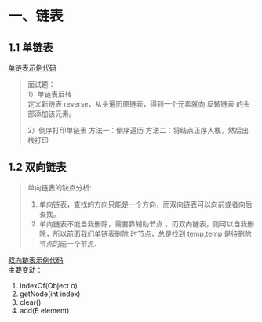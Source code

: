# 一、链表
## 1.1 单链表
[单链表示例代码](../src/_02链表/_01单链表/SingleLinkedList.java)

> 面试题：   
> 1）单链表反转   
> 定义新链表 reverse，从头遍历原链表，得到一个元素就向 反转链表 的头部添加该元素。
> 
> 2）倒序打印单链表
> 方法一：倒序遍历
> 方法二：将结点正序入栈，然后出栈打印
> 
> 

## 1.2 双向链表

> 单向链表的缺点分析: 
> 1) 单向链表，查找的方向只能是一个方向，而双向链表可以向前或者向后查找。 
> 2) 单向链表不能自我删除，需要靠辅助节点 ，而双向链表，则可以自我删除，所以前面我们单链表删除 时节点，总是找到 temp,temp 是待删除节点的前一个节点. 
> 

[双向链表示例代码](../src/_02链表/_02双向链表)   
主要变动：   
1. indexOf(Object o)    
2. getNode(int index)   
3. clear()   
4. add(E element)   





